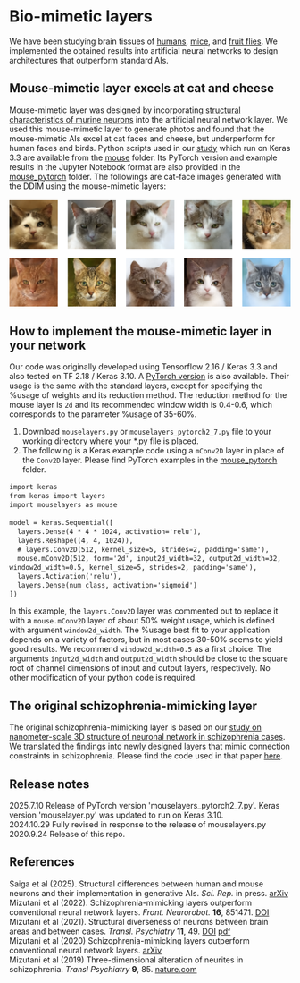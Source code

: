 # Bio-mimetic layers
We have been studying brain tissues of <a href="https://dx.doi.org/10.1038/s41398-019-0427-4">humans</a>, <A href="http://doi.org/10.1038/srep35061">mice</A>, and <a href="http://dx.doi.org/10.1016/j.jsb.2013.08.012">fruit flies</a>. We implemented the obtained results into artificial neural networks to design architectures that outperform standard AIs.

## Mouse-mimetic layer excels at cat and cheese
Mouse-mimetic layer was designed by incorporating [structural characteristics of murine neurons](https://arxiv.org/abs/2410.20735) into the artificial neural network layer. We used this mouse-mimetic layer to generate photos and found that the mouse-mimetic AIs excel at cat faces and cheese, but underperform for human faces and birds. Python scripts used in our <a href="https://arxiv.org/abs/2410.20735">study</a> which run on Keras 3.3 are available from the <a href="https://github.com/mizutanilab/biomimetic-nn/tree/master/mouse">mouse</a> folder. Its PyTorch version and example results in the Jupyter Notebook format are also provided in the <a href="https://github.com/mizutanilab/biomimetic-nn/tree/master/mouse_pytorch">mouse_pytorch</a> folder. The followings are cat-face images generated with the DDIM using the mouse-mimetic layers: <BR><BR>
<img alt=cat_faces src="mouse/DDIM_AFHQcat_240901d_image_11249_5x2.png">

## How to implement the mouse-mimetic layer in your network
Our code was originally developed using Tensorflow 2.16 / Keras 3.3 and also tested on TF 2.18 / Keras 3.10. A [PyTorch version](https://github.com/mizutanilab/biomimetic-nn/tree/master/mouse_pytorch) is also available. Their usage is the same with the standard layers, except for specifying the %usage of weights and its reduction method. The reduction method for the mouse layer is `2d` and its recommended window width is 0.4-0.6, which corresponds to the parameter %usage of 35-60%. 
1. Download `mouselayers.py` or `mouselayers_pytorch2_7.py` file to your working directory where your *.py file is placed.  
2. The following is a Keras example code using a `mConv2D` layer in place of the `Conv2D` layer. Please find PyTorch examples in the [mouse_pytorch](https://github.com/mizutanilab/biomimetic-nn/tree/master/mouse_pytorch) folder. 
```
import keras
from keras import layers
import mouselayers as mouse

model = keras.Sequential([
  layers.Dense(4 * 4 * 1024, activation='relu'),
  layers.Reshape((4, 4, 1024)),
  # layers.Conv2D(512, kernel_size=5, strides=2, padding='same'),
  mouse.mConv2D(512, form='2d', input2d_width=32, output2d_width=32, window2d_width=0.5, kernel_size=5, strides=2, padding='same'),
  layers.Activation('relu'),
  layers.Dense(num_class, activation='sigmoid')
])
```
In this example, the `layers.Conv2D` layer was commented out to replace it with a `mouse.mConv2D` layer of about 50% weight usage, which is defined with argument `window2d_width`. The %usage best fit to your application depends on a variety of factors, but in most cases 30-50% seems to yield good results. We recommend `window2d_width=0.5` as a first choice. The arguments `input2d_width` and `output2d_width` should be close to the square root of channel dimensions of input and output layers, respectively. No other modification of your python code is required. 

## The original schizophrenia-mimicking layer
The original schizophrenia-mimicking layer is based on our [study on nanometer-scale 3D structure of neuronal network in schizophrenia cases](https://www.nature.com/articles/s41398-019-0427-4). We translated the findings into newly designed layers that mimic connection constraints in schizophrenia. Please find the code used in that paper <a href="https://github.com/mizutanilab/biomimetic-nn/tree/master/FrontNeurorobot">here</a>.<BR>

## Release notes
2025.7.10 Release of PyTorch version 'mouselayers_pytorch2_7.py'. Keras version 'mouselayer.py' was updated to run on Keras 3.10.<BR>
2024.10.29 Fully revised in response to the release of mouselayers.py<BR>
2020.9.24 Release of this repo.

## References
Saiga et al (2025). Structural differences between human and mouse neurons and their implementation in generative AIs. <i>Sci. Rep.</i> in press. <a href="https://arxiv.org/abs/2410.20735">arXiv</a><BR>
Mizutani et al (2022). Schizophrenia-mimicking layers outperform conventional neural network layers. <i>Front. Neurorobot.</i> <b>16</b>, 851471. <a href="https://doi.org/10.3389/fnbot.2022.851471">DOI</a><BR>
Mizutani et al (2021). Structural diverseness of neurons between brain areas and between cases. <I>Transl. Psychiatry</I> <B>11</B>, 49. 
 <a href="https://doi.org/10.1038/s41398-020-01173-x">DOI</a>
 <a href="https://www.nature.com/articles/s41398-020-01173-x.pdf">pdf</a><BR>
Mizutani et al (2020) Schizophrenia-mimicking layers outperform conventional neural network layers. [arXiv](https://arxiv.org/abs/2009.10887)<BR>
Mizutani et al (2019) Three-dimensional alteration of neurites in schizophrenia. <i>Transl Psychiatry</i> <b>9</b>, 85. [nature.com](https://www.nature.com/articles/s41398-019-0427-4)

